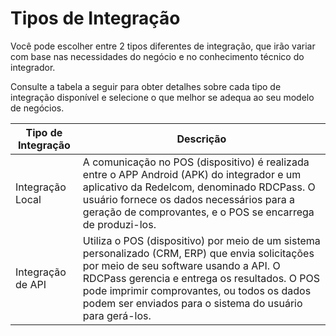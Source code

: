 # Tipos de Integração

Você pode escolher entre 2 tipos diferentes de integração, que irão variar com base nas necessidades do negócio e no conhecimento técnico do integrador. 

Consulte a tabela a seguir para obter detalhes sobre cada tipo de integração disponível e selecione o que melhor se adequa ao seu modelo de negócios.

| Tipo de Integração | Descrição |
|--------------------|-------------|
| Integração Local   | A comunicação no POS (dispositivo) é realizada entre o APP Android (APK) do integrador e um aplicativo da Redelcom, denominado RDCPass. O usuário fornece os dados necessários para a geração de comprovantes, e o POS se encarrega de produzi-los. |
| Integração de API  | Utiliza o POS (dispositivo) por meio de um sistema personalizado (CRM, ERP) que envia solicitações por meio de seu software usando a API. O RDCPass gerencia e entrega os resultados. O POS pode imprimir comprovantes, ou todos os dados podem ser enviados para o sistema do usuário para gerá-los. |
